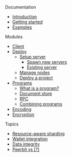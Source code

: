 
Documentation
- [Introduction](/)
- [Getting started](/getting-started.md)
- [Examples](/examples.md)

Modules
- [Client](/modules/client/)
- [Deploy](/modules/deploy/)
    - [Setup server](/modules/deploy/server/)
        - [Spawn new servers](/modules/deploy/server/automatic.md)
        - [Existing server](/modules/deploy/server/custom.md)
    - [Manage nodes](/modules/deploy/manage/)
    - [Deploy a project](/modules/deploy/publish/)
- [Programs](/modules/program/)
    - [What is a program?](/modules/program/)
    - [Document store](/modules/program/document-store/)
    - [RPC](/modules/program/rpc/)
    - [Combining programs](/modules/program/composition/)
- [Encoding](/modules/encoding/)
- [Encryption](/modules/encryption/)

Topics
- [Resource-aware sharding](/topics/sharding/sharding.md)
- [Wallet integration](/topics/wallet-integration/)
- [Data integrity](/topics/integrity/integrity.md)
- [Peerbit vs [?]](/topics/difference/difference.md)




